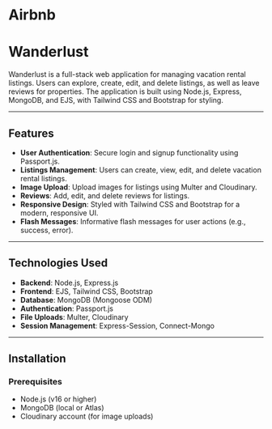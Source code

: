 # Airbnb
# Wanderlust

Wanderlust is a full-stack web application for managing vacation rental listings. Users can explore, create, edit, and delete listings, as well as leave reviews for properties. The application is built using Node.js, Express, MongoDB, and EJS, with Tailwind CSS and Bootstrap for styling.

---

## Features

- **User Authentication**: Secure login and signup functionality using Passport.js.
- **Listings Management**: Users can create, view, edit, and delete vacation rental listings.
- **Image Upload**: Upload images for listings using Multer and Cloudinary.
- **Reviews**: Add, edit, and delete reviews for listings.
- **Responsive Design**: Styled with Tailwind CSS and Bootstrap for a modern, responsive UI.
- **Flash Messages**: Informative flash messages for user actions (e.g., success, error).

---

## Technologies Used

- **Backend**: Node.js, Express.js
- **Frontend**: EJS, Tailwind CSS, Bootstrap
- **Database**: MongoDB (Mongoose ODM)
- **Authentication**: Passport.js
- **File Uploads**: Multer, Cloudinary
- **Session Management**: Express-Session, Connect-Mongo

---

## Installation

### Prerequisites
- Node.js (v16 or higher)
- MongoDB (local or Atlas)
- Cloudinary account (for image uploads)

